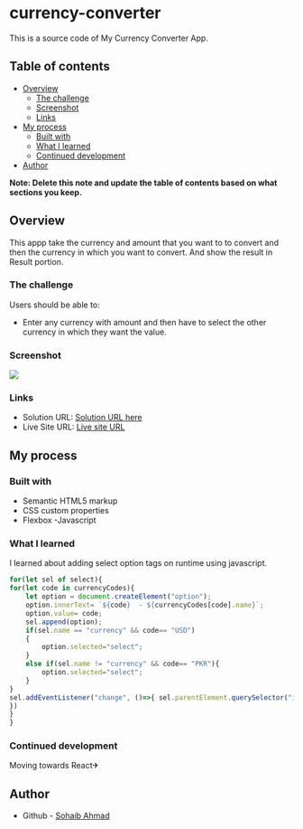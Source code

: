 # currency-converter

This is a source code of My Currency Converter App. 
## Table of contents

- [Overview](#overview)
  - [The challenge](#the-challenge)
  - [Screenshot](#screenshot)
  - [Links](#links)
- [My process](#my-process)
  - [Built with](#built-with)
  - [What I learned](#what-i-learned)
  - [Continued development](#continued-development)
- [Author](#author)

**Note: Delete this note and update the table of contents based on what sections you keep.**

## Overview
This appp take the currency and amount that you want to to convert and then the currency in which you want to convert. And show the result in Result portion.

### The challenge

Users should be able to:

- Enter any currency with amount and then have to select the other currency in which they want the value.

### Screenshot

![](./screenshot.jpg)


### Links

- Solution URL: [Solution URL here](https://github.com/mesohaibahmad/currency-converter)
- Live Site URL: [Live site URL](https://your-live-site-url.com)

## My process

### Built with

- Semantic HTML5 markup
- CSS custom properties
- Flexbox
-Javascript


### What I learned

I learned about adding select option tags on runtime using javascript.
```js
for(let sel of select){
for(let code in currencyCodes){
    let option = document.createElement("option");
    option.innerText= `${code}  - ${currencyCodes[code].name}`;
    option.value= code;
    sel.append(option);
    if(sel.name == "currency" && code== "USD")
    {
        option.selected="select";
    }
    else if(sel.name != "currency" && code== "PKR"){
        option.selected="select";
    }
}
sel.addEventListener("change", ()=>{ sel.parentElement.querySelector("img").setAttribute("src", `https://flagsapi.com/${currencyCodes[sel.value].code}/flat/64.png`) 
})
}
}
```


### Continued development
Moving towards React✈


## Author

- Github - [Sohaib Ahmad](https://github.com/mesohaibahmad)


